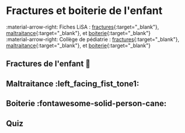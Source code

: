 # Fractures et boiterie de l'enfant

:material-arrow-right: Fiches LiSA : [fractures](https://livret.uness.fr/lisa/Fractures_chez_l%E2%80%99enfant_:_particularit%C3%A9s_%C3%A9pid%C3%A9miologiques,_diagnostiques_et_th%C3%A9rapeutiques){:target="_blank"}, [maltraitance](https://livret.uness.fr/lisa/Maltraitance_et_enfants_en_danger._Protection_maternelle_et_infantile){:target="_blank"}, et [boiterie](https://livret.uness.fr/lisa/Boiterie_chez_l%E2%80%99enfant){:target="_blank"}   
:material-arrow-right: Collège de pédiatrie : [fractures](https://www.pedia-univ.fr/deuxieme-cycle/referentiel/urgences-reanimation-chirurgie-orthopedique/traumatismes){:target="_blank"}, [maltraitance](https://www.pedia-univ.fr/deuxieme-cycle/referentiel/enfant-vulnerable-genetique/maltraitance){:target="_blank"}, et [boiterie](https://www.pedia-univ.fr/deuxieme-cycle/referentiel/urgences-reanimation-chirurgie-orthopedique/boiteries-infections){:target="_blank"}


## Fractures de l'enfant :bone:



## Maltraitance :left_facing_fist_tone1:



## Boiterie :fontawesome-solid-person-cane:



## Quiz